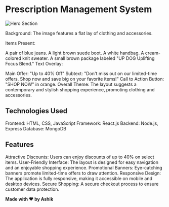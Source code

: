 # Prescription Management System
![Hero Section](./assets/hero.png)

Background: The image features a flat lay of clothing and accessories.

Items Present:

A pair of blue jeans.
A light brown suede boot.
A white handbag.
A cream-colored knit sweater.
A small brown package labeled "UP DOG Uplifting Focus Blend."
Text Overlay:

Main Offer: "Up to 40% Off"
Subtext: "Don't miss out on our limited-time offers. Shop now and save big on your favorite items!"
Call to Action Button: "SHOP NOW" in orange.
Overall Theme: The layout suggests a contemporary and stylish shopping experience, promoting clothing and accessories.

## Technologies Used
Frontend: HTML, CSS, JavaScript
Framework: React.js
Backend: Node.js, Express
Database: MongoDB

## Features
Attractive Discounts: Users can enjoy discounts of up to 40% on select items.
User-Friendly Interface: The layout is designed for easy navigation and an enjoyable shopping experience.
Promotional Banners: Eye-catching banners promote limited-time offers to draw attention.
Responsive Design: The application is fully responsive, making it accessible on mobile and desktop devices.
Secure Shopping: A secure checkout process to ensure customer data protection.

**Made with ❤️ by Ashik**

